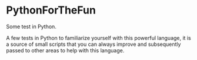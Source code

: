 # PythonForTheFun
Some test in Python.

A few tests in Python to familiarize yourself with this powerful language, 
it is a source of small scripts that you can always improve and subsequently 
passed to other areas to help with this language.
